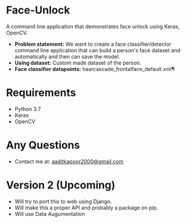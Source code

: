 # Face-Unlock
A command line application that demonstrates face unlock using Keras, OpenCV.<br>
- <b>Problem statement:</b> We want to create a face classifier/detector command line application that can build a person's face dataset and automatically and then can save the model.<br>
- <b>Using dataset:</b> Custom made dataset of the person.
- <b>Face classifier datapoints:</b> haarcascade_frontalface_default.xml¶



# Requirements
- Python 3.7
- Keras
- OpenCV


# Any Questions
- Contact me at: aaditkapoor2000@gmail.com

# Version 2 (Upcoming)
- Will try to port this to web using Django.
- Will make this a proper API and probably a package on pip.
- Will use Data Augumentation
